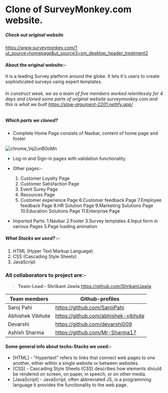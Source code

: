 # Clone of SurveyMonkey.com website.

##### Check out original website
<https://www.surveymonkey.com/?ut_source=homepage&ut_source3=sm_desktop_header_treatment2>


#### About the original website:-

It is a leading Survey platform around the globe. It lets it's users to create sophisticated surveys using expert templates.

###### In cunstruct week, we as a team of five members worked relentlessly for 4 days and cloned some parts of original website surveymonkey.com and this is what we built <https://slow-argument-2201.netlify.app/>


##### Which parts we cloned?

- Complete Home Page consists of Navbar, content of home page and footer

![chrome_Vq2unB0oMn](https://user-images.githubusercontent.com/104667189/186606086-fc1f938f-6312-4ce9-b446-54401dd3b558.png)

- Log-in and Sign-in pages with validation functionality
- Other pages:- 
  1. Customer Loyalty Page
  2. Customer Satisfaction Page
  3. Event Surey Page
  4. Resources Page
  5. Customer experience Page
  6.Customer feedback Page
  7.Employee feedback Page
  8.HR Solution Page
  9.Marketing Solutions Page
  10.Education Solutions Page
  11.Enterprise Page
  
 - Imported Parts:
  1.Navbar
  2.Footer
  3.Survey templates
  4.Input form in various Pages
  5.Page loading animation


##### What Stacks we used? :-
  1. HTML (Hyper Text Markup Language)
  2. CSS (Cascading Style Sheets)
  3. JavaScript 

### All collaborators to project are:-

>**Team-Lead:- Shrikant Jawla** <https://github.com/ShrikantJawla>

| Team members | Github-profiles |
| ------ | ------ |
| Saroj Pahi| <https://github.com/SarojPahi> |
| Abhishek Vibhute| <https://github.com/abhishek-vibhute> |
| Devarshi | <https://github.com/devarshi009> |
| Ashish Sharma| <https://github.com/Mr-Sharma17> |

#### Some general info about techs-Stacks we used:-

- [HTML] - "Hypertext" refers to links that connect web pages to one another, either within a single website or between websites.
- [CSS] - Cascading Style Sheets (CSS) describes how elements should be rendered on screen, on paper, in speech, or on other media.
- [JavaScript] - JavaScript, often abbreviated JS, is a programming language it provides the functionality to the web page.

